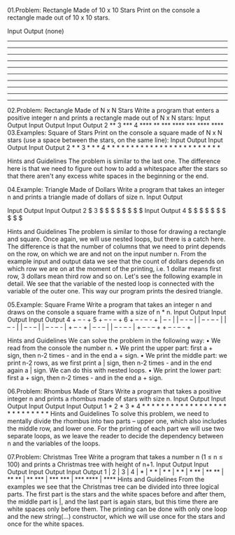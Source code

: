 01.Problem: Rectangle Made of 10 x 10 Stars
Print on the console a rectangle made out of 10 x 10 stars.

Input Output 
(none)
**********
**********
**********
**********
**********
**********
**********
**********
**********
**********

02.Problem: Rectangle Made of N x N Stars
Write a program that enters a positive integer n and prints a rectangle made out of N x N stars:
Input Output Input Output Input Output 
2     **     3     ***    4     ****
      **           ***          ****
                   ***          ****
                                ****
03.Examples: Square of Stars
Print on the console a square made of N x N stars (use a space between the stars, on the same line):
Input Output Input Output Input Output 
2     * *    3     * * *  4     * * * *
      * *          * * *        * * * *
                   * * *        * * * *
                                * * * *

Hints and Guidelines
The problem is similar to the last one. The difference here is that we need to figure out how to add a 
whitespace after the stars so that there aren't any excess white spaces in the beginning or the end.

04.Example: Triangle Made of Dollars
Write a program that takes an integer n and prints a triangle made of dollars of size n.
Input Output 
 
Input Output Input Output
2     $      3     $
      $ $          $ $
                   $ $ $
Input Output
4     $
      $ $
      $ $ $
      $ $ $ $

Hints and Guidelines
The problem is similar to those for drawing a rectangle and square. Once again, we will use nested 
loops, but there is a catch here. The difference is that the number of columns that we need to print 
depends on the row, on which we are and not on the input number n. From the example input and 
output data we see that the count of dollars depends on which row we are on at the moment of the 
printing, i.e. 1 dollar means first row, 3 dollars mean third row and so on. Let's see the following 
example in detail. We see that the variable of the nested loop is connected with the variable of the 
outer one. This way our program prints the desired triangle.

05.Example: Square Frame
Write a program that takes an integer n and draws on the console a square frame with a size of n * n.
Input   Output   Input  Output       Input    Output 
4       + – - +  5      + – - – +    6        + – - – - +
        | – - |         | – - – |             | – - – - |
        | – - |         | – - – |             | – - – - |
        + – - +         | – - – |             | – - – - |
                        + – - – +             + – - – - +

Hints and Guidelines
We can solve the problem in the following way:
• We read from the console the number n.
• We print the upper part: first a + sign, then n-2 times - and in the end a + sign.
• We print the middle part: we print n-2 rows, as we first print a | sign, then n-2 times - and in 
the end again a | sign. We can do this with nested loops.
• We print the lower part: first a + sign, then n-2 times - and in the end a + sign.

06.Problem: Rhombus Made of Stars
Write a program that takes a positive integer n and prints a rhombus made of stars with size n.
Input Output Input Output  Input Output       Input Output 
1       *        2    *    3       *           4     *
                     * *          * *               * *
                      *          * * *             * * *
                                  * *             * * * *
                                   *               * * *
                                                    * * 
                                                     * 
Hints and Guidelines
To solve this problem, we need to mentally divide the rhombus into two parts – upper one, which
also includes the middle row, and lower one. For the printing of each part we will use two separate 
loops, as we leave the reader to decide the dependency between n and the variables of the loops.

07.Problem: Christmas Tree
Write a program that takes a number n (1 ≤ n ≤ 100) and prints a Christmas tree with height of n+1.
Input Output Input Output      Input Output     Input Output 
1      |       2      |          3     |         4      |
     * | *          * | *            * | *            * | *
                   ** | **          ** | **          ** | **
                                   *** | ***        *** | ***
                                                   **** | ****
Hints and Guidelines
From the examples we see that the Christmas tree can be divided into three logical parts. The first
part is the stars and the white spaces before and after them, the middle part is |, and the last part is 
again stars, but this time there are white spaces only before them. The printing can be done with only
one loop and the new string(…) constructor, which we will use once for the stars and once for the 
white spaces.

 




